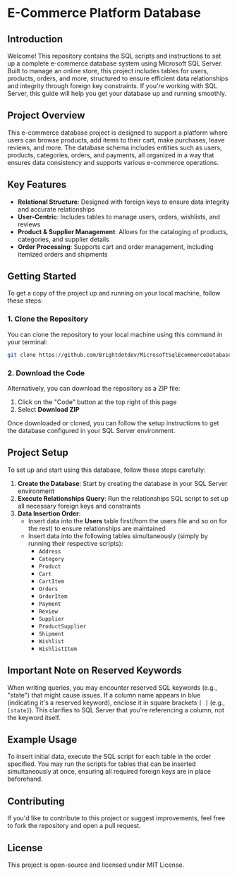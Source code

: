 # E-Commerce Platform Database

## Introduction
Welcome! This repository contains the SQL scripts and instructions to set up a complete e-commerce database system using Microsoft SQL Server. Built to manage an online store, this project includes tables for users, products, orders, and more, structured to ensure efficient data relationships and integrity through foreign key constraints. If you're working with SQL Server, this guide will help you get your database up and running smoothly.

## Project Overview
This e-commerce database project is designed to support a platform where users can browse products, add items to their cart, make purchases, leave reviews, and more. The database schema includes entities such as users, products, categories, orders, and payments, all organized in a way that ensures data consistency and supports various e-commerce operations.

## Key Features
* **Relational Structure**: Designed with foreign keys to ensure data integrity and accurate relationships
* **User-Centric**: Includes tables to manage users, orders, wishlists, and reviews
* **Product & Supplier Management**: Allows for the cataloging of products, categories, and supplier details
* **Order Processing**: Supports cart and order management, including itemized orders and shipments



## Getting Started

To get a copy of the project up and running on your local machine, follow these steps:

### 1. Clone the Repository

You can clone the repository to your local machine using this command in your terminal:

```bash
git clone https://github.com/Brightdotdev/MicrosoftSqlEcommerceDatabase.git
```

### 2. Download the Code

Alternatively, you can download the repository as a ZIP file:
1. Click on the "Code" button at the top right of this page
2. Select **Download ZIP**

Once downloaded or cloned, you can follow the setup instructions to get the database configured in your SQL Server environment.


## Project Setup
To set up and start using this database, follow these steps carefully:

1. **Create the Database**: Start by creating the database in your SQL Server environment
2. **Execute Relationships Query**: Run the relationships SQL script to set up all necessary foreign keys and constraints
3. **Data Insertion Order**:
   * Insert data into the **Users** table first(from the users file and so on for the rest) to ensure relationships are maintained
   * Insert data into the following tables simultaneously (simply by running their respective scripts):
     * `Address` 
     * `Category` 
     * `Product`
     * `Cart`
     * `CartItem`
     * `Orders`
     * `OrderItem`
     * `Payment`
     * `Review`
     * `Supplier`
     * `ProductSupplier`
     * `Shipment`
     * `Wishlist`
     * `WishlistItem`

## Important Note on Reserved Keywords
When writing queries, you may encounter reserved SQL keywords (e.g., "state") that might cause issues. If a column name appears in blue (indicating it's a reserved keyword), enclose it in square brackets `[ ]` (e.g., `[state]`). This clarifies to SQL Server that you're referencing a column, not the keyword itself.

## Example Usage
To insert initial data, execute the SQL script for each table in the order specified. You may run the scripts for tables that can be inserted simultaneously at once, ensuring all required foreign keys are in place beforehand.

## Contributing
If you'd like to contribute to this project or suggest improvements, feel free to fork the repository and open a pull request.

## License
This project is open-source and licensed under MIT License.
